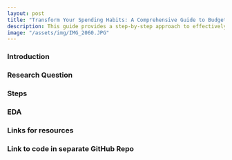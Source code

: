 ```yaml
---
layout: post
title: "Transform Your Spending Habits: A Comprehensive Guide to Budgeting with Data"
description: This guide provides a step-by-step approach to effectively track, visualize, analyze, and budget your spending data using Excel and R, allowing you take control of your finances.
image: "/assets/img/IMG_2060.JPG"
--- 
```


### Introduction

### Research Question

### Steps

### EDA

### Links for resources

### Link to code in separate GitHub Repo